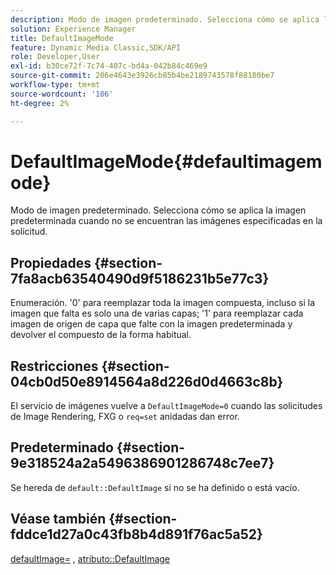 ```yaml
---
description: Modo de imagen predeterminado. Selecciona cómo se aplica la imagen predeterminada cuando no se encuentran las imágenes especificadas en la solicitud.
solution: Experience Manager
title: DefaultImageMode
feature: Dynamic Media Classic,SDK/API
role: Developer,User
exl-id: b30ce72f-7c74-407c-bd4a-042b84c469e9
source-git-commit: 206e4643e3926cb85b4be2189743578f88180be7
workflow-type: tm+mt
source-wordcount: '106'
ht-degree: 2%

---
```


# DefaultImageMode{#defaultimagemode}

Modo de imagen predeterminado. Selecciona cómo se aplica la imagen predeterminada cuando no se encuentran las imágenes especificadas en la solicitud.

## Propiedades {#section-7fa8acb63540490d9f5186231b5e77c3}

Enumeración. &#39;0&#39; para reemplazar toda la imagen compuesta, incluso si la imagen que falta es solo una de varias capas; &#39;1&#39; para reemplazar cada imagen de origen de capa que falte con la imagen predeterminada y devolver el compuesto de la forma habitual.

## Restricciones {#section-04cb0d50e8914564a8d226d0d4663c8b}

El servicio de imágenes vuelve a `DefaultImageMode=0` cuando las solicitudes de Image Rendering, FXG o `req=set` anidadas dan error.

## Predeterminado {#section-9e318524a2a5496386901286748c7ee7}

Se hereda de `default::DefaultImage` si no se ha definido o está vacío.

## Véase también {#section-fddce1d27a0c43fb8b4d891f76ac5a52}

[defaultImage=](../../../../../is-api/image-catalog/image-serving-api-ref/c-image-catalog-reference/c-attributes-reference/r-is-cat-defaultimage.md#reference-8e9900e129f54ed68462a3c2fc3bc433) , [atributo::DefaultImage](../../../../../is-api/http-ref/image-serving-api-ref/c-http-protocol-reference/c-command-reference/r-is-http-defaultimage.md#reference-209aa6ce830f490483412eb26af67fd2)
